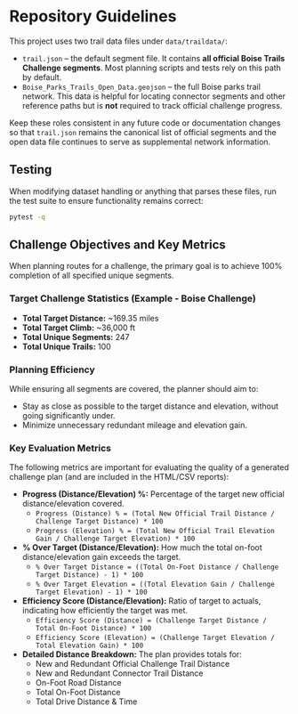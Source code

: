 # Repository Guidelines

This project uses two trail data files under `data/traildata/`:

* `trail.json` – the default segment file. It contains **all official Boise Trails Challenge segments**. Most planning scripts and tests rely on this path by default.
* `Boise_Parks_Trails_Open_Data.geojson` – the full Boise parks trail network. This data is helpful for locating connector segments and other reference paths but is **not** required to track official challenge progress.

Keep these roles consistent in any future code or documentation changes so that `trail.json` remains the canonical list of official segments and the open data file continues to serve as supplemental network information.

## Testing

When modifying dataset handling or anything that parses these files, run the test suite to ensure functionality remains correct:

```bash
pytest -q
```

## Challenge Objectives and Key Metrics

When planning routes for a challenge, the primary goal is to achieve 100% completion of all specified unique segments.

### Target Challenge Statistics (Example - Boise Challenge)
- **Total Target Distance:** ~169.35 miles
- **Total Target Climb:** ~36,000 ft
- **Total Unique Segments:** 247
- **Total Unique Trails:** 100

### Planning Efficiency
While ensuring all segments are covered, the planner should aim to:
- Stay as close as possible to the target distance and elevation, without going significantly under.
- Minimize unnecessary redundant mileage and elevation gain.

### Key Evaluation Metrics
The following metrics are important for evaluating the quality of a generated challenge plan (and are included in the HTML/CSV reports):

- **Progress (Distance/Elevation) %:** Percentage of the target new official distance/elevation covered.
  - `Progress (Distance) % = (Total New Official Trail Distance / Challenge Target Distance) * 100`
  - `Progress (Elevation) % = (Total New Official Trail Elevation Gain / Challenge Target Elevation) * 100`
- **% Over Target (Distance/Elevation):** How much the total on-foot distance/elevation gain exceeds the target.
  - `% Over Target Distance = ((Total On-Foot Distance / Challenge Target Distance) - 1) * 100`
  - `% Over Target Elevation = ((Total Elevation Gain / Challenge Target Elevation) - 1) * 100`
- **Efficiency Score (Distance/Elevation):** Ratio of target to actuals, indicating how efficiently the target was met.
  - `Efficiency Score (Distance) = (Challenge Target Distance / Total On-Foot Distance) * 100`
  - `Efficiency Score (Elevation) = (Challenge Target Elevation / Total Elevation Gain) * 100`
- **Detailed Distance Breakdown:** The plan provides totals for:
  - New and Redundant Official Challenge Trail Distance
  - New and Redundant Connector Trail Distance
  - On-Foot Road Distance
  - Total On-Foot Distance
  - Total Drive Distance & Time
